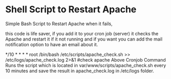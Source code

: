 # Shell Script to Restart Apache
Simple Bash Script to Restart Apache when it fails, 



this code is life saver, if you add it to your cron job (server) it checks the Apache and restart it if it not running and if you want you can add the mail notification option to have an email about it.

*/10 * * * * root /bin/bash /etc/scripts/apache_check.sh >> /etc/logs/apache_check.log 2>&1 #check apache
Above Cronjob Command Runs the script which is located in var/www/scripts/apache_check.sh every 10 minutes and save the result in apache_check.log in /etc/logs folder.
